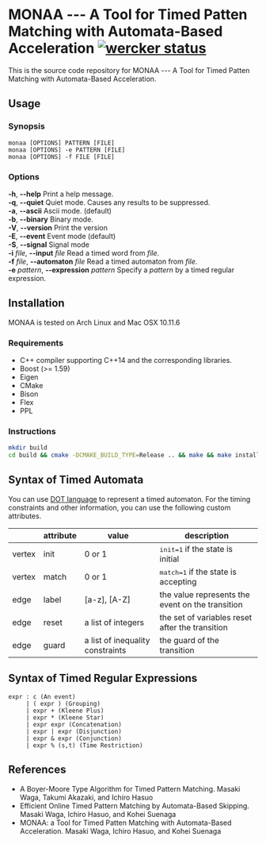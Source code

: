MONAA --- A Tool for Timed Patten Matching with Automata-Based Acceleration [![wercker status](https://app.wercker.com/status/cda3497531906ac6356d64e6706afc4f/s/master "wercker status")](https://app.wercker.com/project/byKey/cda3497531906ac6356d64e6706afc4f)
============================================================================================================================================================================================

This is the source code repository for MONAA --- A Tool for Timed Patten Matching with Automata-Based Acceleration.

Usage
-----

### Synopsis

    monaa [OPTIONS] PATTERN [FILE]
    monaa [OPTIONS] -e PATTERN [FILE]
    monaa [OPTIONS] -f FILE [FILE]

### Options

**-h**, **--help** Print a help message. <br />
**-q**, **--quiet** Quiet mode. Causes any results to be suppressed. <br />
**-a**, **--ascii** Ascii mode. (default) <br />
**-b**, **--binary** Binary mode. <br />
**-V**, **--version** Print the version <br />
**-E**, **--event** Event mode (default) <br />
**-S**, **--signal** Signal mode <br />
**-i** *file*, **--input** *file* Read a timed word from *file*. <br />
**-f** *file*, **--automaton** *file* Read a timed automaton from *file*. <br />
**-e** *pattern*, **--expression** *pattern* Specify a *pattern* by a timed regular expression. <br />

Installation
------------

MONAA is tested on Arch Linux and Mac OSX 10.11.6

### Requirements

* C++ compiler supporting C++14 and the corresponding libraries.
* Boost (>= 1.59)
* Eigen
* CMake
* Bison
* Flex
* PPL

### Instructions

```sh
mkdir build
cd build && cmake -DCMAKE_BUILD_TYPE=Release .. && make && make install
```

Syntax of Timed Automata
------------------------

You can use [DOT language](http://www.graphviz.org/content/dot-language) to represent a timed automaton. For the timing constraints and other information, you can use the following custom attributes.

<table>
<thead>
<tr class="header">
<th></th>
<th>attribute</th>
<th>value</th>
<th>description</th>
</tr>
</thead>
<tbody>
<tr class="odd">
<td>vertex</td>
<td>init</td><td>0 or 1</td><td><tt>init=1</tt> if the state is initial</td></tr>
<tr class="even">
<td>vertex</td><td>match</td><td>0 or 1</td><td><tt>match=1</tt> if the state is accepting</td>
</tr>
<tr class="odd">
<td>edge</td><td>label</td><td>[a-z], [A-Z]</td><td>the value represents the event on the transition</td>
</tr>
<tr class="even">
<td>edge</td><td>reset</td><td>a list of integers</td><td>the set of variables reset after the transition</td>
</tr>
<tr class="odd">
<td>edge</td><td>guard</td><td>a list of inequality constraints</td><td>the guard of the transition</td>
</tr>
</tbody>
</table>

Syntax of Timed Regular Expressions
-----------------------------------


    expr : c (An event)
         | ( expr ) (Grouping)
         | expr + (Kleene Plus)
         | expr * (Kleene Star)
         | expr expr (Concatenation)
         | expr | expr (Disjunction)
         | expr & expr (Conjunction)
         | expr % (s,t) (Time Restriction)


References
-------------

* A Boyer-Moore Type Algorithm for Timed Pattern Matching. Masaki Waga, Takumi Akazaki, and Ichiro Hasuo
* Efficient Online Timed Pattern Matching by Automata-Based Skipping. Masaki Waga, Ichiro Hasuo, and Kohei Suenaga
* MONAA: a Tool for Timed Patten Matching with Automata-Based Acceleration. Masaki Waga, Ichiro Hasuo, and Kohei Suenaga
